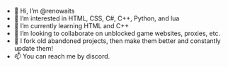 - 👋 Hi, I’m @renowaits
- 👀 I’m interested in HTML, CSS, C#, C++, Python, and lua
- 🌱 I’m currently learning HTML and C++
- 💞️ I’m looking to collaborate on unblocked game websites, proxies, etc.
- 👏 I fork old abandoned projects, then make them better and constantly update them!
- 📫 You can reach me by discord.

<!---
renowaits/renowaits is a ✨ special ✨ repository because its `README.md` (this file) appears on your GitHub profile.
You can click the Preview link to take a look at your changes.
--->
